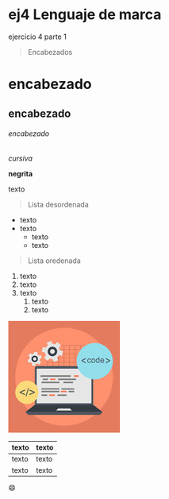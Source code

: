 # ej4 Lenguaje de marca
ejercicio 4 parte 1
>Encabezados
# encabezado
## encabezado
###### encabezado

*cursiva*

**negrita**

texto
>Lista desordenada
* texto
* texto
  * texto
  * texto
 >Lista oredenada
1. texto
1. texto
1. texto
   1. texto
   1. texto
   
  ![imagen](descarga.jpg)
  
texto | texto
----- | -----
texto | texto
texto |texto

:smile:	
